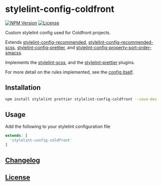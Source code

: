 # stylelint-config-coldfront

[![NPM Version](https://img.shields.io/npm/v/stylelint-config-coldfront.svg?style=for-the-badge)](https://www.npmjs.org/package/stylelint-config-coldfront)
[![License](https://img.shields.io/github/license/coldfrontlabs/stylelint-config-coldfront.svg?style=for-the-badge)](/LICENSE)

Custom stylelint config used for Coldfront projects.

Extends [stylelint-config-recommended](https://github.com/stylelint/stylelint-config-recommended), [stylelint-config-recommended-scss](https://github.com/kristerkari/stylelint-config-recommended-scss), [stylelint-config-prettier](https://github.com/prettier/stylelint-config-prettier), and [stylelint-config-property-sort-order-smacss](https://github.com/cahamilton/stylelint-config-property-sort-order-smacss).

Implements the [stylelint-scss](https://github.com/kristerkari/stylelint-scss), and the [stylelint-prettier](https://github.com/prettier/stylelint-prettier) plugins.

For more detail on the rules implemented, see the [config itself](/index.js).

## Installation

```bash
npm install stylelint prettier stylelint-config-coldfront --save-dev
```

## Usage

Add the following to your stylelint configuration file

```js
extends: [
  'stylelint-config-coldfront'
]
```

## [Changelog](/CHANGELOG.md)

## [License](/LICENSE)
